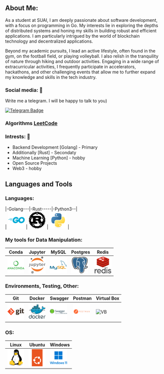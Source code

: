 ## About Me:    
As a student at SUAI, I am deeply passionate about software development, with a focus on programming in Go. My interests lie in exploring the depths of distributed systems and honing my skills in building robust and efficient applications. I am particularly intrigued by the world of blockchain technology and decentralized applications.

Beyond my academic pursuits, I lead an active lifestyle, often found in the gym, on the football field, or playing volleyball. I also relish in the tranquility of nature through hiking and outdoor activities. Engaging in a wide range of extracurricular activities, I frequently participate in accelerators, hackathons, and other challenging events that allow me to further expand my knowledge and skills in the tech industry. 
    
  
### Social media: 📡    
Write me a telegram. I will be happy to talk to you)

[![Telegram Badge](https://img.shields.io/badge/Telegram-blue?style=for-the-badge&logo=telegram&logoColor=white)](https://t.me/single_focus)

### Algorithms [LeetCode](https://leetcode.com/u/TursunovImran/)

### Intrests: 🚀
- Backend Development [Golang] - Primary
- Additionally [Rust] - Secondaty
- Machine Learning [Python] - hobby
- Open Source Projects
- Web3 - hobby

## Languages and Tools 
<div>

### Languages:
|-Golang---|-Rust-----|-Python3--|  \
| <img src="https://github.com/devicons/devicon/blob/master/icons/go/go-original-wordmark.svg" title="Golang"  alt="Golang" width="55" height="55"/> | <img src="https://github.com/devicons/devicon/blob/master/icons/rust/rust-original.svg" title="Rust"  alt="Rust" width="55" height="55"/> | <img src="https://github.com/devicons/devicon/blob/master/icons/python/python-original.svg" title="Python"  alt="Python" width="55" height="55"/> |




### My tools for Data Manipulation:

| Conda | Jupyter | MySQL | Postgres | Redis |
|----------|----------|----------|----------|----------|
|<img src="https://github.com/devicons/devicon/blob/master/icons/anaconda/anaconda-original-wordmark.svg" title="Anaconda" alt="Conda" width="55" height="55"/>|<img src="https://github.com/devicons/devicon/blob/master/icons/jupyter/jupyter-original-wordmark.svg" title="Jupiter" alt="Jupiter" width="55" height="55"/>|<img src="https://github.com/devicons/devicon/blob/master/icons/mysql/mysql-original-wordmark.svg" title="MySQL" alt="MySQL" width="55" height="55"/>|<img src="https://github.com/devicons/devicon/blob/master/icons/postgresql/postgresql-original.svg" title="pg" alt="pg" width="55" height="55"/>|<img src="https://github.com/devicons/devicon/blob/master/icons/redis/redis-original-wordmark.svg" title="Redis" alt="Redis" width="55" height="55"/>|



  
### Environments, Testing, Other:

| Git | Docker | Swagger | Postman | Virtual Box |
|----------|----------|----------|----------|----------|
|<img src="https://github.com/devicons/devicon/blob/master/icons/git/git-original-wordmark.svg" title="Git" alt="Git" width="55" height="55"/>|<img src="https://github.com/devicons/devicon/blob/master/icons/docker/docker-original-wordmark.svg" title="Docker" alt="Docker" width="55" height="55"/>|<img src="https://github.com/devicons/devicon/blob/master/icons/swagger/swagger-original-wordmark.svg" title="Swagger" alt="Swagger" width="55" height="55"/>|  <img src="https://github.com/devicons/devicon/blob/master/icons/postman/postman-original-wordmark.svg" title="Postman" alt="Postman" width="55" height="55"/>|<img src="https://banner2.cleanpng.com/20190501/xvt/kisspng-computer-icons-virtualbox-portable-network-graphic-virtualbox-icon-of-line-style-available-in-svg-5cca247f73f9e3.6112721115567514874751.jpg" title="VB" alt="VB" width="80" height="55"/>| <img src="https://github.com/devicons/devicon/blob/master/icons/hardhat/hardhat-original.svg" title="Swagger" alt="Swagger" width="55" height="55"/>|


### OS:

| Linux | Ubuntu | Windows |
|----------|----------|----------|
| <img src="https://github.com/devicons/devicon/blob/master/icons/linux/linux-original.svg" title="Linux" alt="Linux" width="55" height="55"/> | <img src="https://github.com/devicons/devicon/blob/master/icons/ubuntu/ubuntu-original.svg" title="Ubuntu" alt="Ubuntu" width="55" height="55"/> | <img src="https://github.com/devicons/devicon/blob/master/icons/windows11/windows11-original-wordmark.svg" title="Windows" alt="Windows" width="55" height="55"/> |
